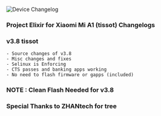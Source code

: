 ![Device Changelog](https://i.imgur.com/C0Wcdr5.png)

### Project Elixir for Xiaomi Mi A1 (tissot) Changelogs

### v3.8 tissot
```
- Source changes of v3.8
- Misc changes and fixes 
- Selinux is Enforcing
- CTS passes and banking apps working
- No need to flash firmware or gapps (included)
```

### NOTE : Clean Flash Needed for v3.8

### Special Thanks to ZHANtech for tree 

